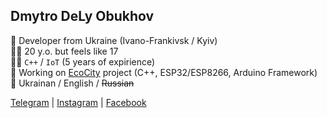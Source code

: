 ## Dmytro DeLy Obukhov

🤪 Developer from Ukraine (Ivano-Frankivsk / Kyiv)   
🤷‍♂️ 20 y.o. but feels like 17   
👨‍💻 `C++` / `IoT` (5 years of expirience)   
💼 Working on [EcoCity](https://eco-city.org.ua/) project (C++, ESP32/ESP8266, Arduino Framework)   
📣 Ukrainan / English / ~~Russian~~

[Telegram](https://t.me/delydreamer) | [Instagram](https://instagram.com/delydreamer) | [Facebook](https://www.facebook.com/DeLyDreamer)
